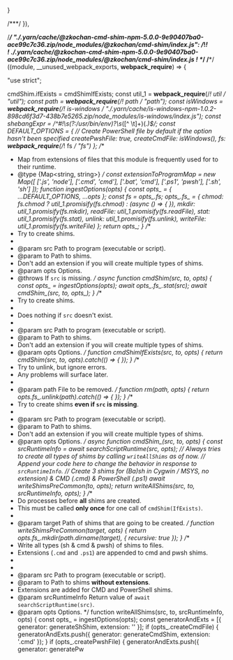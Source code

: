 
}


/***/ }),

/***/ "./.yarn/cache/@zkochan-cmd-shim-npm-5.0.0-9e90407ba0-ace99c7c36.zip/node_modules/@zkochan/cmd-shim/index.js":
/*!*******************************************************************************************************************!*\
  !*** ./.yarn/cache/@zkochan-cmd-shim-npm-5.0.0-9e90407ba0-ace99c7c36.zip/node_modules/@zkochan/cmd-shim/index.js ***!
  \*******************************************************************************************************************/
/***/ ((module, __unused_webpack_exports, __webpack_require__) => {

"use strict";

cmdShim.ifExists = cmdShimIfExists;
const util_1 = __webpack_require__(/*! util */ "util");
const path = __webpack_require__(/*! path */ "path");
const isWindows = __webpack_require__(/*! is-windows */ "./.yarn/cache/is-windows-npm-1.0.2-898cd6f3d7-438b7e5265.zip/node_modules/is-windows/index.js");
const shebangExpr = /^#!\s*(?:\/usr\/bin\/env)?\s*([^ \t]+)(.*)$/;
const DEFAULT_OPTIONS = {
    // Create PowerShell file by default if the option hasn't been specified
    createPwshFile: true,
    createCmdFile: isWindows(),
    fs: __webpack_require__(/*! fs */ "fs")
};
/**
 * Map from extensions of files that this module is frequently used for to their runtime.
 * @type {Map<string, string>}
 */
const extensionToProgramMap = new Map([
    ['.js', 'node'],
    ['.cmd', 'cmd'],
    ['.bat', 'cmd'],
    ['.ps1', 'pwsh'],
    ['.sh', 'sh']
]);
function ingestOptions(opts) {
    const opts_ = { ...DEFAULT_OPTIONS, ...opts };
    const fs = opts_.fs;
    opts_.fs_ = {
        chmod: fs.chmod ? util_1.promisify(fs.chmod) : (async () => { }),
        mkdir: util_1.promisify(fs.mkdir),
        readFile: util_1.promisify(fs.readFile),
        stat: util_1.promisify(fs.stat),
        unlink: util_1.promisify(fs.unlink),
        writeFile: util_1.promisify(fs.writeFile)
    };
    return opts_;
}
/**
 * Try to create shims.
 *
 * @param src Path to program (executable or script).
 * @param to Path to shims.
 * Don't add an extension if you will create multiple types of shims.
 * @param opts Options.
 * @throws If `src` is missing.
 */
async function cmdShim(src, to, opts) {
    const opts_ = ingestOptions(opts);
    await opts_.fs_.stat(src);
    await cmdShim_(src, to, opts_);
}
/**
 * Try to create shims.
 *
 * Does nothing if `src` doesn't exist.
 *
 * @param src Path to program (executable or script).
 * @param to Path to shims.
 * Don't add an extension if you will create multiple types of shims.
 * @param opts Options.
 */
function cmdShimIfExists(src, to, opts) {
    return cmdShim(src, to, opts).catch(() => { });
}
/**
 * Try to unlink, but ignore errors.
 * Any problems will surface later.
 *
 * @param path File to be removed.
 */
function rm(path, opts) {
    return opts.fs_.unlink(path).catch(() => { });
}
/**
 * Try to create shims **even if `src` is missing**.
 *
 * @param src Path to program (executable or script).
 * @param to Path to shims.
 * Don't add an extension if you will create multiple types of shims.
 * @param opts Options.
 */
async function cmdShim_(src, to, opts) {
    const srcRuntimeInfo = await searchScriptRuntime(src, opts);
    // Always tries to create all types of shims by calling `writeAllShims` as of now.
    // Append your code here to change the behavior in response to `srcRuntimeInfo`.
    // Create 3 shims for (Ba)sh in Cygwin / MSYS, no extension) & CMD (.cmd) & PowerShell (.ps1)
    await writeShimsPreCommon(to, opts);
    return writeAllShims(src, to, srcRuntimeInfo, opts);
}
/**
 * Do processes before **all** shims are created.
 * This must be called **only once** for one call of `cmdShim(IfExists)`.
 *
 * @param target Path of shims that are going to be created.
 */
function writeShimsPreCommon(target, opts) {
    return opts.fs_.mkdir(path.dirname(target), { recursive: true });
}
/**
 * Write all types (sh & cmd & pwsh) of shims to files.
 * Extensions (`.cmd` and `.ps1`) are appended to cmd and pwsh shims.
 *
 *
 * @param src Path to program (executable or script).
 * @param to Path to shims **without extensions**.
 * Extensions are added for CMD and PowerShell shims.
 * @param srcRuntimeInfo Return value of `await searchScriptRuntime(src)`.
 * @param opts Options.
 */
function writeAllShims(src, to, srcRuntimeInfo, opts) {
    const opts_ = ingestOptions(opts);
    const generatorAndExts = [{ generator: generateShShim, extension: '' }];
    if (opts_.createCmdFile) {
        generatorAndExts.push({ generator: generateCmdShim, extension: '.cmd' });
    }
    if (opts_.createPwshFile) {
        generatorAndExts.push({ generator: generatePw